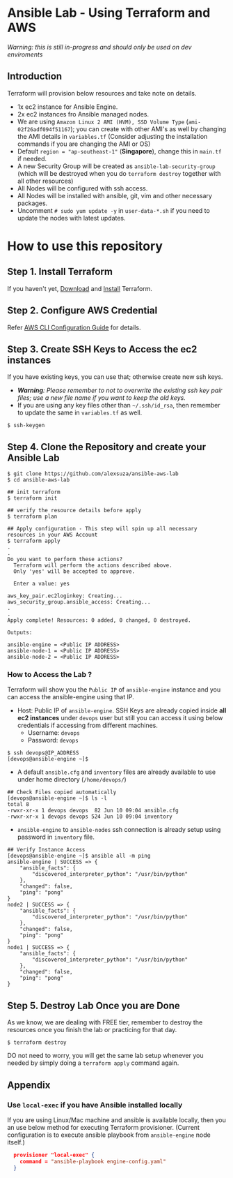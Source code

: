 # Ansible Lab - Using Terraform and AWS

*Warning: this is still in-progress and should only be used on dev enviroments*


## Introduction

Terraform will provision below resources and take note on details.

- 1x ec2 instance for Ansible Engine.
- 2x ec2 instances fro Ansible managed nodes.
- We are using `Amazon Linux 2 AMI (HVM), SSD Volume Type` (`ami-02f26adf094f51167`); you can create with other AMI's as well by changing the AMI details in `variables.tf` (Consider adjusting the installation commands if you are changing the AMI or OS)
- Default `region = "ap-southeast-1"` (**Singapore**), change this in `main.tf` if needed.
- A new Security Group will be created as `ansible-lab-security-group` (which will be destroyed when you do `terraform destroy` together with all other resources)
- All Nodes will be configured with ssh access.
- All Nodes will be installed with ansible, git, vim and other necessary packages.
- Uncomment `# sudo yum update -y` in `user-data-*.sh` if you need to update the nodes with latest updates.

# How to use this repository
## Step 1. Install Terraform

If you haven't yet, [Download](https://www.terraform.io/downloads.html) and [Install](https://learn.hashicorp.com/tutorials/terraform/install-cli) Terraform.

## Step 2. Configure AWS Credential

Refer [AWS CLI Configuration Guide](https://docs.aws.amazon.com/cli/latest/userguide/cli-chap-configure.html) for details.

## Step 3. Create SSH Keys to Access the ec2 instances

If you have existing keys, you can use that; otherwise create new ssh keys.

- ***Warning**: Please remember to not to overwrite the existing ssh key pair files; use a new file name if you want to keep the old keys.*
- If you are using any key files other than `~/.ssh/id_rsa`, then remember to update the same in `variables.tf` as well.

```shell
$ ssh-keygen
```

## Step 4. Clone the Repository and create your Ansible Lab

```shell
$ git clone https://github.com/alexsuza/ansible-aws-lab
$ cd ansible-aws-lab

## init terraform
$ terraform init

## verify the resource details before apply
$ terraform plan

## Apply configuration - This step will spin up all necessary resources in your AWS Account
$ terraform apply
.
.
Do you want to perform these actions?
  Terraform will perform the actions described above.
  Only 'yes' will be accepted to approve.

  Enter a value: yes

aws_key_pair.ec2loginkey: Creating...
aws_security_group.ansible_access: Creating...
.
.
Apply complete! Resources: 0 added, 0 changed, 0 destroyed.

Outputs:

ansible-engine = <Public IP ADDRESS>
ansible-node-1 = <Public IP ADDRESS>
ansible-node-2 = <Public IP ADDRESS>
```

### How to Access the Lab ?

Terraform will show you the `Public IP` of `ansible-engine` instance and you can access the ansible-engine using that IP. 

- Host: Public IP of `ansible-engine`. SSH Keys are already copied inside **all ec2 instances** under `devops` user but still you can access it using below credentials if accessing from different machines.
  - Username: `devops`
  - Password: `devops` 

```shell
$ ssh devops@IP_ADDRESS
[devops@ansible-engine ~]$
```

- A default `ansible.cfg` and `inventory` files are already available to use under home directory (`/home/devops/`)
  
```shell
## Check Files copied automatically
[devops@ansible-engine ~]$ ls -l
total 8
-rwxr-xr-x 1 devops devops  82 Jun 10 09:04 ansible.cfg
-rwxr-xr-x 1 devops devops 524 Jun 10 09:04 inventory
```

- `ansible-engine` to `ansible-nodes` ssh connection is already setup using password in `inventory` file.

```shell
## Verify Instance Access
[devops@ansible-engine ~]$ ansible all -m ping
ansible-engine | SUCCESS => {
    "ansible_facts": {
        "discovered_interpreter_python": "/usr/bin/python"
    }, 
    "changed": false, 
    "ping": "pong"
}
node2 | SUCCESS => {
    "ansible_facts": {
        "discovered_interpreter_python": "/usr/bin/python"
    }, 
    "changed": false, 
    "ping": "pong"
}
node1 | SUCCESS => {
    "ansible_facts": {
        "discovered_interpreter_python": "/usr/bin/python"
    }, 
    "changed": false, 
    "ping": "pong"
}
```


## Step 5. Destroy Lab Once you are Done 

As we know, we are dealing with FREE tier, remember to destroy the resources once you finish the lab or practicing for that day. 

```shell
$ terraform destroy
```

DO not need to worry, you will get the same lab setup whenever you needed by simply doing a `terraform apply` command again. 

## Appendix

### Use `local-exec` if you have Ansible installed locally

If you are using Linux/Mac machine and ansible is available locally, then you an use below method for executing Terraform provisioner. (Current configuration is to execute ansible playbook  from `ansible-engine` node itself.)

```json
  provisioner "local-exec" {
    command = "ansible-playbook engine-config.yaml"
  }
```  